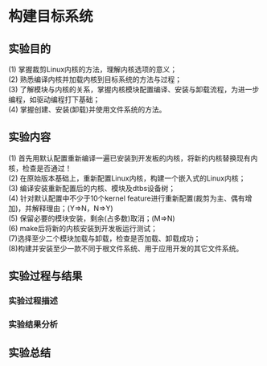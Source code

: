 # 构建目标系统
## 实验目的
(1) 掌握裁剪Linux内核的方法，理解内核选项的意义；  
(2) 熟悉编译内核并加载内核到目标系统的方法与过程；  
(3) 了解模块与内核的关系，掌握内核模块配置编译、安装与卸载流程，为进一步编程，如驱动编程打下基础；  
(4) 掌握创建、安装(卸载)并使用文件系统的方法。
## 实验内容
(1) 首先用默认配置重新编译一遍已安装到开发板的内核，将新的内核替换现有内核，检查是否通过！  
(2) 在原始版本基础上，重新配置Linux内核，构建一个嵌入式的Linux内核；  
(3) 编译安装重新配置后的内核、模块及dtbs设备树；  
(4) 针对默认配置中不少于10个kernel feature进行重新配置(裁剪为主、偶有增加)，并解释理由；(Y=>N，N=>Y)  
(5) 保留必要的模块安装，剩余(占多数)取消；(M=>N)  
(6) make后将新的内核安装到开发板运行测试；  
(7)选择至少二个模块加载与卸载，检查是否加载、卸载成功；  
(8)构建并安装至少一款不同于根文件系统、用于应用开发的其它文件系统。
## 实验过程与结果
### 实验过程描述
### 实验结果分析
## 实验总结

